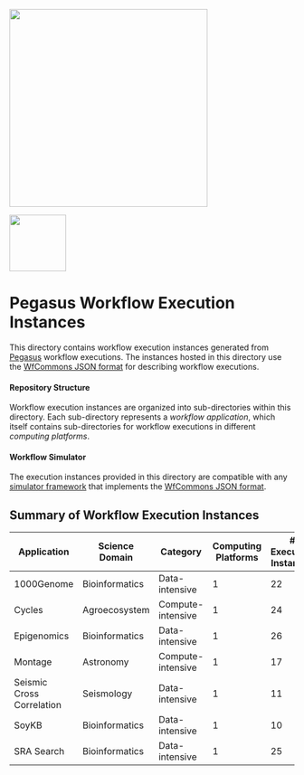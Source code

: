 <a href="https://wfcommons.org" target="_blank"><img src="https://wfcommons.org/images/wfcommons-horizontal.png" width="350"/></a>

<img src="https://pegasus.isi.edu/documentation/_static/pegasus_circular_white_logo.png" width="100"/>

# Pegasus Workflow Execution Instances

This directory contains workflow execution instances generated from
[Pegasus](http://pegasus.isi.edu) workflow executions. The instances
hosted in this directory use the
[WfCommons JSON format](https://github.com/wfcommons/workflow-schema)
for describing workflow executions.

#### Repository Structure

Workflow execution instances are organized into sub-directories within this
directory. Each sub-directory represents a _workflow application_, which
itself contains sub-directories for workflow executions in different
_computing platforms_.

#### Workflow Simulator

The execution instances provided in this directory are compatible with any
[simulator framework](https://wfcommons.org/simulation) that implements
the [WfCommons JSON format](https://github.com/wfcommons/workflow-schema).

## Summary of Workflow Execution Instances

| Application | Science Domain | Category | Computing Platforms | # Execution Instances |
| --- | --- | --- | --- | --- |
| 1000Genome | Bioinformatics | Data-intensive | 1 | 22 |
| Cycles | Agroecosystem | Compute-intensive | 1 | 24 |
| Epigenomics | Bioinformatics | Data-intensive | 1 | 26 |
| Montage | Astronomy | Compute-intensive | 1 | 17 |
| Seismic Cross Correlation | Seismology | Data-intensive | 1 | 11 |
| SoyKB | Bioinformatics | Data-intensive | 1 | 10 |
| SRA Search | Bioinformatics | Data-intensive | 1 | 25 |
